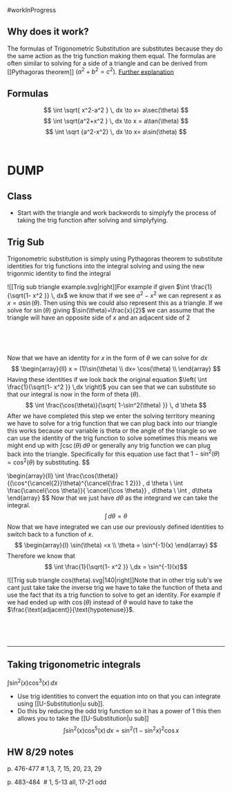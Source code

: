 
#workInProgress
## Why does it work?
The formulas of Trigonometric Substitution are substitutes because they do the same action as the trig function making them equal. The formulas are often similar to solving for a side of a triangle and can be derived from [[Pythagoras theorem]] $(a^2+b^2=c^2)$. [Further explanation](https://youtu.be/EV5dhv0A2wU?t=14)
## Formulas 
$$
\int \sqrt{ x^2-a^2 } \, dx  \to x= a\sec(\theta)
$$
$$
\int \sqrt{a^2+x^2 } \, dx  \to x = a\tan(\theta)
$$
$$
\int \sqrt {a^2-x^2} \, dx \to x= a\sin(\theta)
$$
&emsp;
&emsp;



# DUMP

## Class 
- Start with the  triangle and work backwords to simplyfy the  process of taking the trig function after solving and simplyfying. 

## Trig Sub

Trigonometric substitution is simply using Pythagoras theorem to substitute identities for trig functions into the integral solving and using the new trigonmic identity to find the integral

![[Trig sub triangle example.svg|right]]For example if given $\int \frac{1}{\sqrt{1- x^2 }} \, dx$ we know that if we see $a^2-x^2$ we can represent $x$ as $x=a\sin(\theta)$. Then using this we could also represent this as a triangle. If we solve for $\sin(\theta)$ giving $\sin(\theta)=\frac{x}{2}$ we can assume that the triangle will have an opposite side of $x$ and an adjacent side of $2$

&emsp;

&emsp;

Now that we have an identity for $x$ in the form of $\theta$ we can solve for $dx$ 
$$
\begin{array}{ll} 
x = (1)\sin(\theta) \\
dx= \cos(\theta) \\
\end{array}
$$
Having these identities if we look back the original equation $\left( \int \frac{1}{\sqrt{1- x^2 }} \,dx \right)$ you can see that we can substitute so that our integral is now in the form  of theta $(\theta)$. 
$$
\int \frac{\cos(\theta)}{\sqrt{ 1-\sin^2(\theta)  }} \, d \theta 
$$
After we have completed this step we enter the solving territory meaning we have to solve for a trig function that we can plug back into our triangle this works because our variable is theta or  the angle of the triangle so we can use the identity of the trig function to solve sometimes this means we might end up with $\int \csc(\theta)\,d\theta$ or generally any trig function we can plug back into the triangle. Specifically for this equation use fact that $1-\sin^2(\theta)=\cos^2(\theta)$ by substituting.
$$

\begin{array}{ll}
\int \frac{\cos(\theta)}{(\cos^{\cancel{2}}\theta)^{\cancel{\frac 1 2}}} \, d \theta \\
\int \frac{\cancel{\cos \theta}}{ \cancel{\cos \theta}} \, d\theta  \\
\int  \, d\theta 
\end{array}
$$
Now that we just have $d\theta$ as the integrand we can take the integral.
$$
\int  \, d\theta =\theta
$$
Now that we have integrated we can use our previously defined identities to switch back to a function of $x$.
$$
\begin{array}{l}
\sin(\theta) =x \\
\theta = \sin^{-1}(x)
\end{array}
$$
Therefore we know that 
$$
 \int \frac{1}{\sqrt{1- x^2 }} \,dx = \sin^{-1}(x)$$



![[Trig sub triangle cos(theta).svg|140|right]]Note that in other trig sub's we cant just take take the inverse trig we have to take the function of theta and use the fact that its a trig function to solve to get an identity. For example if we had ended up with $\cos(\theta)$ instead of $\theta$ would have to  take the $\frac{\text{adjacent}}{\text{hypotenuse}}$. 


&emsp;


&emsp;

---

## Taking trigonometric integrals

$\int  \sin^2(x)\cos^3(x) \, dx$
- Use trig identities to convert the equation into  on that you can integrate using [[U-Substitution|u sub]].
- Do this by reducing the odd trig function so it has a power of 1 this then allows you to take the [[U-Substitution|u sub]] 
$$\int  \sin^2(x)\cos^5(x) \, dx = \sin^2(1-\sin^2x)^2\cos x$$


## HW 8/29 notes

p. 476-477 # 1,3, 7, 15, 20, 23, 29

p. 483-484  # 1, 5-13 all, 17-21 odd

